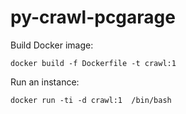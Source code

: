 # py-crawl-pcgarage

Build Docker image: 
   
    docker build -f Dockerfile -t crawl:1 
    
Run an instance:

    docker run -ti -d crawl:1  /bin/bash
